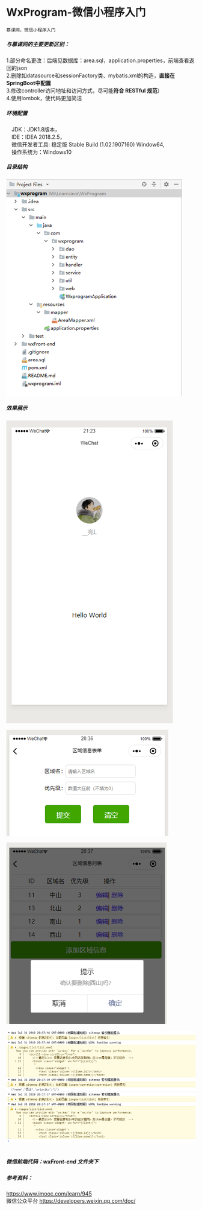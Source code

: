 # WxProgram-微信小程序入门

```
慕课网，微信小程序入门
```

##### 与慕课网的主要更新**区别**：

1.部分命名更改：后端见数据库：area.sql，application.properties，前端查看返回的json <br/>
2.删除如datasource和sessionFactory类、mybatis.xml的构造，**直接在SpringBoot中配置**  <br/>
3.修改controller访问地址和访问方式，尽可能**符合 RESTful 规范**） <br/>
4.使用lombok，使代码更加简洁  <br/>

##### 环境配置

 JDK：JDK1.8版本， <br/>
 IDE：IDEA 2018.2.5， <br/>
 微信开发者工具: 稳定版 Stable Build (1.02.1907160) Window64, <br/>
 操作系统为：Windows10 <br/>

##### 目录结构<br/>
[![image](https://github.com/linksong/WxProgram/raw/master/img/project.png)](https://github.com/linksong/WxProgram/blob/master/img/project.png)
<br/>
##### 效果展示<br/>
[![image](https://github.com/linksong/WxProgram/raw/master/img/Tim.png)](https://github.com/linksong/WxProgram/blob/master/img/Tim.png)

[![image](https://github.com/linksong/WxProgram/blob/master/img/tim3.png)](https://github.com/linksong/WxProgram/blob/master/img/tim3.png)

[![image](https://github.com/linksong/WxProgram/blob/master/img/tim4.png)](https://github.com/linksong/WxProgram/blob/master/img/tim4.png)

[![image](https://github.com/linksong/WxProgram/blob/master/img/tim5.png)](https://github.com/linksong/WxProgram/blob/master/img/tim5.png)
<br/>
<br/>
##### 微信前端代码：*wxFront-end* 文件夹下

##### 参考资料： <br/> 
https://www.imooc.com/learn/945 <br/>
微信公众平台 https://developers.weixin.qq.com/doc/ 
